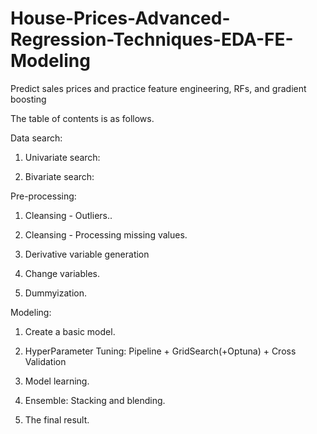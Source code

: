 # House-Prices-Advanced-Regression-Techniques-EDA-FE-Modeling
Predict sales prices and practice feature engineering, RFs, and gradient boosting

The table of contents is as follows.

Data search:

1) Univariate search:

2) Bivariate search:

Pre-processing:

1) Cleansing - Outliers..

2) Cleansing - Processing missing values.

3) Derivative variable generation

4) Change variables.

5) Dummyization.

Modeling:

1) Create a basic model.

2) HyperParameter Tuning: Pipeline + GridSearch(+Optuna) + Cross Validation

3) Model learning.

4) Ensemble: Stacking and blending.

5) The final result.

